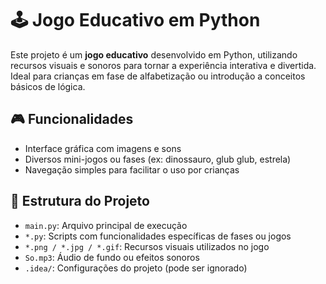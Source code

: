 # 🕹️ Jogo Educativo em Python

Este projeto é um **jogo educativo** desenvolvido em Python, utilizando recursos visuais e sonoros para tornar a experiência interativa e divertida. Ideal para crianças em fase de alfabetização ou introdução a conceitos básicos de lógica.

## 🎮 Funcionalidades

- Interface gráfica com imagens e sons
- Diversos mini-jogos ou fases (ex: dinossauro, glub glub, estrela)
- Navegação simples para facilitar o uso por crianças

## 📁 Estrutura do Projeto

- `main.py`: Arquivo principal de execução
- `*.py`: Scripts com funcionalidades específicas de fases ou jogos
- `*.png / *.jpg / *.gif`: Recursos visuais utilizados no jogo
- `So.mp3`: Áudio de fundo ou efeitos sonoros
- `.idea/`: Configurações do projeto (pode ser ignorado)
